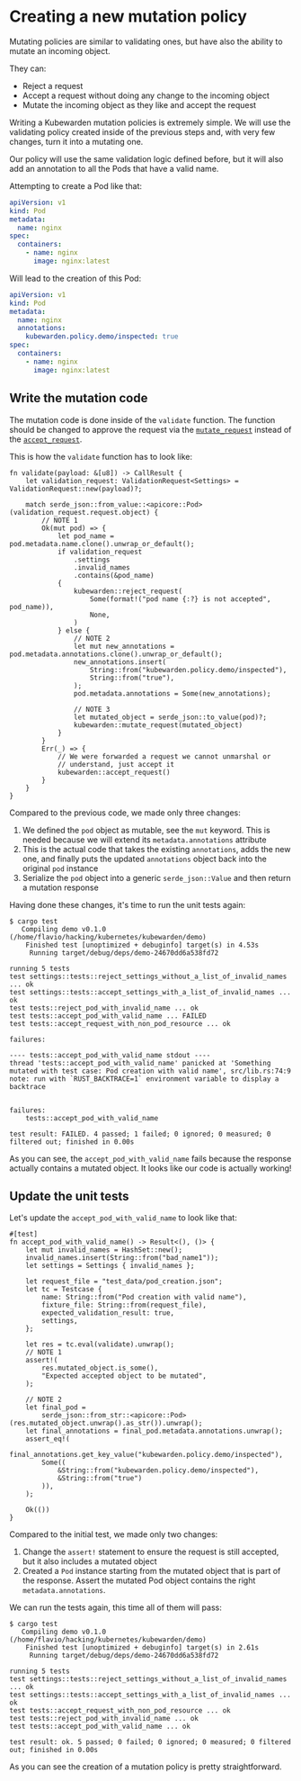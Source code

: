 # Creating a new mutation policy

Mutating policies are similar to validating ones, but have also the ability to mutate an
incoming object.

They can:

  * Reject a request
  * Accept a request without doing any change to the incoming object
  * Mutate the incoming object as they like and accept the request

Writing a Kubewarden mutation policies is extremely simple. We will use the validating
policy created inside of the previous steps and, with very few changes, turn it into a
mutating one.

Our policy will use the same validation logic defined before, but it will also add
an annotation to all the Pods that have a valid name.

Attempting to create a Pod like that:

```yaml
apiVersion: v1
kind: Pod
metadata:
  name: nginx
spec:
  containers:
    - name: nginx
      image: nginx:latest
```

Will lead to the creation of this Pod:

```yaml
apiVersion: v1
kind: Pod
metadata:
  name: nginx
  annotations:
    kubewarden.policy.demo/inspected: true
spec:
  containers:
    - name: nginx
      image: nginx:latest
```

## Write the mutation code

The mutation code is done inside of the `validate` function. The function should be changed
to approve the request via the [`mutate_request`](https://docs.rs/kubewarden-policy-sdk/0.1.0/kubewarden_policy_sdk/fn.mutate_request.html)
instead of the [`accept_request`](https://docs.rs/kubewarden-policy-sdk/0.1.0/kubewarden_policy_sdk/fn.accept_request.html).

This is how the `validate` function has to look like:

```rust,norun,noplayground
fn validate(payload: &[u8]) -> CallResult {
    let validation_request: ValidationRequest<Settings> = ValidationRequest::new(payload)?;

    match serde_json::from_value::<apicore::Pod>(validation_request.request.object) {
        // NOTE 1
        Ok(mut pod) => {
            let pod_name = pod.metadata.name.clone().unwrap_or_default();
            if validation_request
                .settings
                .invalid_names
                .contains(&pod_name)
            {
                kubewarden::reject_request(
                    Some(format!("pod name {:?} is not accepted", pod_name)),
                    None,
                )
            } else {
                // NOTE 2
                let mut new_annotations = pod.metadata.annotations.clone().unwrap_or_default();
                new_annotations.insert(
                    String::from("kubewarden.policy.demo/inspected"),
                    String::from("true"),
                );
                pod.metadata.annotations = Some(new_annotations);

                // NOTE 3
                let mutated_object = serde_json::to_value(pod)?;
                kubewarden::mutate_request(mutated_object)
            }
        }
        Err(_) => {
            // We were forwarded a request we cannot unmarshal or
            // understand, just accept it
            kubewarden::accept_request()
        }
    }
}
```

Compared to the previous code, we made only three changes:

  1. We defined the `pod` object as mutable, see the `mut` keyword. This is
    needed because we will extend its `metadata.annotations` attribute
  2. This is the actual code that takes the existing `annotations`, adds the
    new one, and finally puts the updated `annotations` object back into the original
    `pod` instance
  3. Serialize the `pod` object into a generic `serde_json::Value` and then return
    a mutation response

Having done these changes, it's time to run the unit tests again:

```shell
$ cargo test
   Compiling demo v0.1.0 (/home/flavio/hacking/kubernetes/kubewarden/demo)
    Finished test [unoptimized + debuginfo] target(s) in 4.53s
     Running target/debug/deps/demo-24670dd6a538fd72

running 5 tests
test settings::tests::reject_settings_without_a_list_of_invalid_names ... ok
test settings::tests::accept_settings_with_a_list_of_invalid_names ... ok
test tests::reject_pod_with_invalid_name ... ok
test tests::accept_pod_with_valid_name ... FAILED
test tests::accept_request_with_non_pod_resource ... ok

failures:

---- tests::accept_pod_with_valid_name stdout ----
thread 'tests::accept_pod_with_valid_name' panicked at 'Something mutated with test case: Pod creation with valid name', src/lib.rs:74:9
note: run with `RUST_BACKTRACE=1` environment variable to display a backtrace


failures:
    tests::accept_pod_with_valid_name

test result: FAILED. 4 passed; 1 failed; 0 ignored; 0 measured; 0 filtered out; finished in 0.00s
```

As you can see, the `accept_pod_with_valid_name` fails because the response actually
contains a mutated object. It looks like our code is actually working!

## Update the unit tests

Let's update the `accept_pod_with_valid_name` to look like that:

```rust,norun,noplayground
#[test]
fn accept_pod_with_valid_name() -> Result<(), ()> {
    let mut invalid_names = HashSet::new();
    invalid_names.insert(String::from("bad_name1"));
    let settings = Settings { invalid_names };

    let request_file = "test_data/pod_creation.json";
    let tc = Testcase {
        name: String::from("Pod creation with valid name"),
        fixture_file: String::from(request_file),
        expected_validation_result: true,
        settings,
    };

    let res = tc.eval(validate).unwrap();
    // NOTE 1
    assert!(
        res.mutated_object.is_some(),
        "Expected accepted object to be mutated",
    );

    // NOTE 2
    let final_pod =
        serde_json::from_str::<apicore::Pod>(res.mutated_object.unwrap().as_str()).unwrap();
    let final_annotations = final_pod.metadata.annotations.unwrap();
    assert_eq!(
        final_annotations.get_key_value("kubewarden.policy.demo/inspected"),
        Some((
            &String::from("kubewarden.policy.demo/inspected"),
            &String::from("true")
        )),
    );

    Ok(())
}
```

Compared to the initial test, we made only two changes:

  1. Change the `assert!` statement to ensure the request is still accepted,
    but it also includes a mutated object
  2. Created a `Pod` instance starting from the mutated object that is part of
    the response. Assert the mutated Pod object contains the right
    `metadata.annotations`.

We can run the tests again, this time all of them will pass:

```shell
$ cargo test
   Compiling demo v0.1.0 (/home/flavio/hacking/kubernetes/kubewarden/demo)
    Finished test [unoptimized + debuginfo] target(s) in 2.61s
     Running target/debug/deps/demo-24670dd6a538fd72

running 5 tests
test settings::tests::reject_settings_without_a_list_of_invalid_names ... ok
test settings::tests::accept_settings_with_a_list_of_invalid_names ... ok
test tests::accept_request_with_non_pod_resource ... ok
test tests::reject_pod_with_invalid_name ... ok
test tests::accept_pod_with_valid_name ... ok

test result: ok. 5 passed; 0 failed; 0 ignored; 0 measured; 0 filtered out; finished in 0.00s
```

As you can see the creation of a mutation policy is pretty straightforward.
